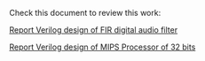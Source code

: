 Check this document to review this work:

[Report Verilog design of FIR digital audio filter](FIR%20Digital%20audio%20filter/report/FIR%20digital%20audio%20filter.pdf)

[Report Verilog design of MIPS Processor of 32 bits](MIPS%20Processor/report/Report%20MIPS%20Processor.pdf)
